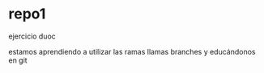 # repo1

ejercicio duoc



estamos aprendiendo a utilizar las ramas llamas branches y educándonos en git

